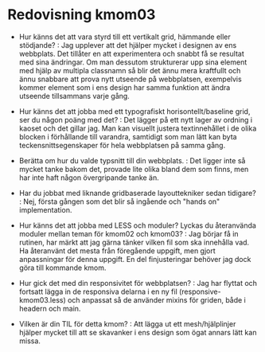 ---
---
Redovisning kmom03
=========================

- Hur känns det att vara styrd till ett vertikalt grid, hämmande eller stödjande?
: Jag upplever att det hjälper mycket i designen av ens webbplats. Det tillåter en att experimentera och snabbt få se resultat med sina ändringar. Om man dessutom strukturerar upp sina element med hjälp av multipla classnamn så blir det ännu mera kraftfullt och ännu snabbare att prova nytt utseende på webbplatsen, exempelvis kommer element som i ens design har samma funktion att ändra utseende tillsammans varje gång.

- Hur känns det att jobba med ett typografiskt horisontellt/baseline grid, ser du någon poäng med det?
: Det lägger på ett nytt lager av ordning i kaoset och det gillar jag. Man kan visuellt justera textinnehållet i de olika blocken i förhållande till varandra, samtidigt som man lätt kan byta teckensnittsegenskaper för hela webbplatsen på samma gång.

- Berätta om hur du valde typsnitt till din webbplats.
: Det ligger inte så mycket tanke bakom det, provade lite olika bland dem som finns, men har inte haft någon övergripande tanke än.

- Har du jobbat med liknande gridbaserade layouttekniker sedan tidigare?
: Nej, första gången som det blir så ingående och "hands on" implementation.

- Hur känns det att jobba med LESS och moduler? Lyckas du återanvända moduler mellan teman för kmom02 och kmom03?
: Jag börjar få in rutinen, har märkt att jag gärna tänker vilken fil som ska innehålla vad. Ha återanvänt det mesta från föregående uppgift, men gjort anpassningar för denna uppgift. En del finjusteringar behöver jag dock göra till kommande kmom.

- Hur gick det med din responsivitet för webbplatsen?
: Jag har flyttat och fortsatt lägga in de responsiva delarna i en ny fil (responsive-kmom03.less) och anpassat så de använder mixins för griden, både i headern och main.

- Vilken är din TIL för detta kmom?
: Att lägga ut ett mesh/hjälplinjer hjälper mycket till att se skavanker i ens design som ögat annars lätt kan missa.
